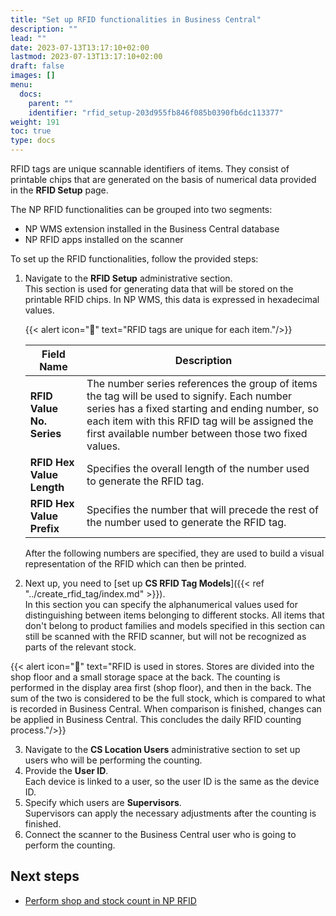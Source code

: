 ```yaml
---
title: "Set up RFID functionalities in Business Central"
description: ""
lead: ""
date: 2023-07-13T13:17:10+02:00
lastmod: 2023-07-13T13:17:10+02:00
draft: false
images: []
menu:
  docs:
    parent: ""
    identifier: "rfid_setup-203d955fb846f085b0390fb6dc113377"
weight: 191
toc: true
type: docs
---
```


RFID tags are unique scannable identifiers of items. They consist of printable chips that are generated on the basis of numerical data provided in the **RFID Setup** page. 

The NP RFID functionalities can be grouped into two segments:

- NP WMS extension installed in the Business Central database
- NP RFID apps installed on the scanner

To set up the RFID functionalities, follow the provided steps: 

1. Navigate to the **RFID Setup** administrative section.     
   This section is used for generating data that will be stored on the printable RFID chips. In NP WMS, this data is expressed in hexadecimal values.

     {{< alert icon="📝" text="RFID tags are unique for each item."/>}}

    | Field Name      | Description |
    | ----------- | ----------- |
    | **RFID Value No. Series** | The number series references the group of items the tag will be used to signify. Each number series has a fixed starting and ending number, so each item with this RFID tag will be assigned the first available number between those two fixed values.  |
    | **RFID Hex Value Length** | Specifies the overall length of the number used to generate the RFID tag.  |
    | **RFID Hex Value Prefix** | Specifies the number that will precede the rest of the number used to generate the RFID tag.  |

    After the following numbers are specified, they are used to build a visual representation of the RFID which can then be printed. 

2. Next up, you need to [set up **CS RFID Tag Models**]({{< ref "../create_rfid_tag/index.md" >}}).    
   In this section you can specify the alphanumerical values used for distinguishing between items belonging to different stocks. All items that don't belong to product families and models specified in this section can still be scanned with the RFID scanner, but will not be recognized as parts of the relevant stock.

  {{< alert icon="📝" text="RFID is used in stores. Stores are divided into the shop floor and a small storage space at the back. The counting is performed in the display area first (shop floor), and then in the back. The sum of the two is considered to be the full stock, which is compared to what is recorded in Business Central. When comparison is finished, changes can be applied in Business Central. This concludes the daily RFID counting process."/>}}

3. Navigate to the **CS Location Users** administrative section to set up users who will be performing the counting.
4. Provide the **User ID**.    
   Each device is linked to a user, so the user ID is the same as the device ID. 
5. Specify which users are **Supervisors**.    
   Supervisors can apply the necessary adjustments after the counting is finished.
6. Connect the scanner to the Business Central user who is going to perform the counting.

## Next steps

- [Perform shop and stock count in NP RFID](stock_count_rfid.md)
